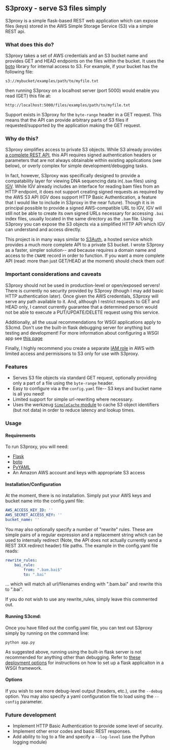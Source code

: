 ## S3proxy - serve S3 files simply

S3proxy is a simple flask-based REST web application which can expose files (keys) stored in the AWS Simple Storage Service (S3) via a simple REST api. 

### What does this do?
S3proxy takes a set of AWS credentials and an S3 bucket name and provides GET and HEAD endpoints on the files within the bucket. It uses the [boto][boto] library for internal access to S3. For example, if your bucket has the following file:

    s3://mybucket/examples/path/to/myfile.txt

then running S3proxy on a localhost server (port 5000) would enable you read (GET) this file at:

	http://localhost:5000/files/examples/path/to/myfile.txt

Support exists in S3proxy for the `byte-range` header in a GET request. This means that the API can provide arbitrary parts of S3 files if requested/supported by the application making the GET request.

### Why do this?
S3proxy simplifies access to private S3 objects. While S3 already provides [a complete REST API][s3_api], this API requires signed authentication headers or parameters that are not always obtainable within existing applications (see below), or overly complex for simple development/debugging tasks.

In fact, however, S3proxy was specifically designed to provide a compatability layer for viewing DNA sequencing data in(`.bam` files) using [IGV][igv]. While IGV already includes an interface for reading bam files from an HTTP endpoint, it does not support creating signed requests as required by the AWS S3 API (IGV does support HTTP Basic Authentication, a feature that I would like to include in S3proxy in the near future). Though it is in principal possible to provide a signed AWS-compatible URL to IGV, IGV will still not be able to create its own signed URLs necessary for accessing `.bai` index files, usually located in the same directory as the `.bam` file. Using S3proxy you can expose the S3 objects via a simplified HTTP API which IGV can understand and access directly.

This project is in many ways similar to [S3Auth][s3auth], a hosted service which provides a much more complete API to a private S3 bucket. I wrote S3proxy as a faster, simpler solution-- and because requires a domain name and access to the `CNAME` record in order to function. If you want a more complete API (read: more than just GET/HEAD at the moment) should check them out!

### Important considerations and caveats
S3proxy should not be used in production-level or open/exposed servers! There is currently no security provided by S3proxy (though I may add basic HTTP authentication later). Once given the AWS credentials, S3proxy will serve any path available to it. And, although I restrict requests to GET and HEAD only, I cannot currently guarantee that a determined person would not be able to execute a PUT/UPDATE/DELETE request using this service.

Additionally, all the usual recommendations for WSGI applications apply to S3cmd. Don't use the built-in flask debugging server for anything but testing and development! For more information about configuring a WSGI app see [this page][wsgi_server]

Finally, I highly recommend you create a separate [IAM role][iam_roles] in AWS with limited access and permisisons to S3 only for use with S3proxy. 

### Features
   - Serves S3 file objects via standard GET request, optionally providing only a part of a file using the `byte-range` header. 
   - Easy to configure via a the `config.yaml` file-- S3 keys and bucket name is all you need!
   - Limited support for simple url-rewriting where necessary.
   - Uses the werkzeug [`SimpleCache` module][simplecache] to cache S3 object identifiers (but not data) in order to reduce latency and lookup times.

### Usage

#### Requirements
To run S3proxy, you will need:
   - [Flask][flask]
   - [boto][boto]
   - [PyYAML][pyyaml]
   - An Amazon AWS account and keys with appropriate S3 access

#### Installation/Configuration
At the moment, there is no installation. Simply put your AWS keys and bucket name into the config.yaml file:

```yaml
AWS_ACCESS_KEY_ID: ''
AWS_SECRET_ACCESS_KEY: ''
bucket_name: ''
```

You may also optionally specify a number of "rewrite" rules. These are simple pairs of a regular expression and a replacement string which can be used to internally redirect (Note, the API does not actually currently send a REST 3XX redirect header) file paths. The example in the config.yaml file reads:

```yaml
rewrite_rules:
    bai_rule:
        from: ".bam.bai$"
        to: ".bai"
```

... which will match all url/filenames ending with ".bam.bai" and rewrite this to ".bai". 

If you do not wish to use any rewrite_rules, simply leave this commented out.

#### Running S3cmd:
Once you have filled out the config.yaml file, you can test out S3proxy simply by running on the command line:

    python app.py

As suggested above, running using the built-in flask server is not recommended for anything other than debugging. Refer to [these deployment options][wsgi_server] for instructions on how to set up a flask applicaiton in a WSGI framework.

#### Options
If you wish to see more debug-level output (headers, etc.), use the `--debug` option. You may also specify a yaml configuration file to load using the `--config` parameter.

### Future development
   - Implement HTTP Basic Authentication to provide some level of security.
   - Implement other error codes and basic REST responses. 
   - Add ability to log to a file and specify a `--log-level` (use the Python logging module)


[boto]: http://boto.readthedocs.org/
[flask]: http://flask.pocoo.org/
[pyyaml]: http://pyyaml.org/wiki/PyYAML
[s3_api]: http://docs.aws.amazon.com/AmazonS3/latest/API/APIRest.html
[igv]: http://www.broadinstitute.org/igv/home
[wsgi_server]: http://flask.pocoo.org/docs/deploying/
[iam_roles]: http://aws.amazon.com/iam/
[simplecache]: http://flask.pocoo.org/docs/patterns/caching/
[s3auth]: http://www.s3auth.com/
